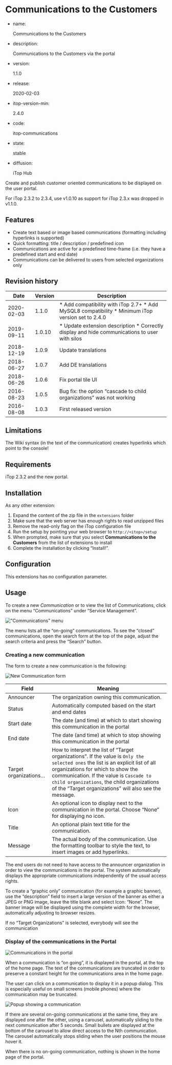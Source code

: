 # Communications to the Customers

- name:

  Communications to the Customers

- description:

  Communications to the Customers via the portal

- version:

  1.1.0

- release:

  2020-02-03

- itop-version-min:

  2.4.0

- code:

  itop-communications

- state:

  stable

- diffusion:

  iTop Hub

Create and publish customer oriented communications to be displayed on the user portal.

For iTop 2.3.2 to 2.3.4, use v1.0.10 as support for iTop 2.3.x was dropped in v1.1.0.

## Features

- Create text based or image based communications (formatting including hyperlinks is supported)
- Quick formatting: title / description / predefined icon
- Communications are active for a predefined time-frame (i.e. they have a predefined start and end date)
- Communications can be delivered to users from selected organizations only

## Revision history

| Date       | Version | Description                                                  |
| ---------- | ------- | ------------------------------------------------------------ |
| 2020-02-03 | 1.1.0   | * Add compatibility with iTop 2.7+ * Add MySQL8 compatibility * Minimum iTop version set to 2.4.0 |
| 2019-09-11 | 1.0.10  | * Update extension description * Correctly display and hide communications to user with silos |
| 2018-12-19 | 1.0.9   | Update translations                                          |
| 2018-06-27 | 1.0.7   | Add DE translations                                          |
| 2018-06-26 | 1.0.6   | Fix portal tile UI                                           |
| 2016-08-23 | 1.0.5   | Bug fix: the option “cascade to child organizations” was not working |
| 2016-08-08 | 1.0.3   | First released version                                       |

## Limitations

The Wiki syntax (in the text of the communication) creates hyperlinks which point to the console!

## Requirements

iTop 2.3.2 and the new portal.

## Installation

As any other extension:

1. Expand the content of the zip file in the `extensions` folder
2. Make sure that the web server has enough rights to read unzipped files
3. Remove the read-only flag on the iTop configuration file
4. Run the setup by pointing your web browser to `http://<itop>/setup`
5. When prompted, make sure that you select **Communications to the Customers** from the list of extensions to install
6. Complete the installation by clicking “Install!”.

## Configuration

This extensions has no configuration parameter.

## Usage

To create a new *Communication* or to view the list of Communications, click on the menu “Communications” under “Service Management”.

![ "Communications" menu ](https://www.itophub.io/wiki/media?media=extensions%3Acommunications-menu.png)

The menu lists all the “on-going” communications. To see the “closed” communications, open the search form at the top of the page, adjust the search criteria and press the “Search” button.

### Creating a new communication

The form to create a new communication is the following:

![ New Communication form ](https://www.itophub.io/wiki/media?media=extensions%3Acommunications-new.png)

| Field                 | Meaning                                                      |
| --------------------- | ------------------------------------------------------------ |
| Announcer             | The organization owning this communication.                  |
| Status                | Automatically computed based on the start and end dates      |
| Start date            | The date (and time) at which to start showing this communication in the portal |
| End date              | The date (and time) at which to stop showing this communication in the portal |
| Target organizations… | How to interpret the list of “Target organizations”. If the value is `Only the selected ones` the list is an explicit list of all organizations for which to show the communication. If the value is `Cascade to child organizations`, the child organizations of the “Target organizations” will also see the message. |
| Icon                  | An optional icon to display next to the communication in the portal. Choose “None” for displaying no icon. |
| Title                 | An optional plain text title for the communication.          |
| Message               | The actual body of the communication. Use the formatting toolbar to style the text, to insert images or add hyperlinks. |

The end users do not need to have access to the announcer organization in order to view the communications in the portal. The system automatically displays the appropriate communications independently of the usual access rights.

To create a “graphic only” communication (for example a graphic banner), use the “description” field to insert a large version of the banner as either a JPEG or PNG image, leave the title blank and select Icon: “None”. The banner image will be displayed using the complete width for the browser, automatically adjusting to browser resizes.

If no “Target Organizations” is selected, everybody will see the communication

### Display of the communications in the Portal

![ Communications in the portal ](https://www.itophub.io/wiki/media?media=extensions%3Acommunications-portal.png)

When a communication is “on going”, it is displayed in the portal, at the top of the home page. The text of the communications are truncated in order to preserve a constant height for the communications area in the home page.

The user can click on a communication to display it in a popup dialog. This is especially useful on small screens (mobile phones) where the communication may be truncated.

![ Popup showing a communication ](https://www.itophub.io/wiki/media?media=extensions%3Acommunications-popup.png)

If there are several on-going communications at the same time, they are displayed one after the other, using a carousel, automatically sliding to the next communication after 5 seconds. Small bullets are displayed at the bottom of the carousel to allow direct access to the Nth communication. The carousel automatically stops sliding when the user positions the mouse hover it.

When there is no on-going communication, nothing is shown in the home page of the portal.